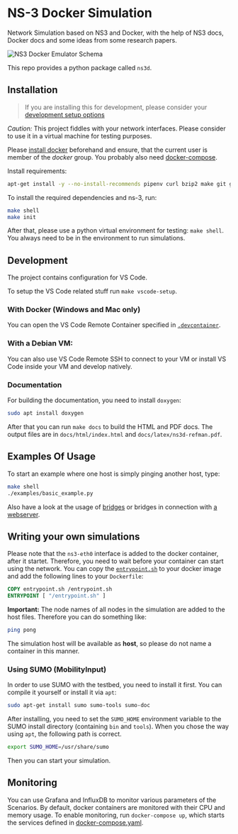 # NS-3 Docker Simulation

Network Simulation based on NS3 and Docker, with the help of NS3 docs, Docker docs and some ideas from some research papers.

![NS3 Docker Emulator Schema](NS3DockerEmulatorSchema.png)

This repo provides a python package called `ns3d`.
 
## Installation

> If you are installing this for development, please consider your [development setup options](#development)

*Caution:* This project fiddles with your network interfaces. Please consider to use it in a virtual machine for testing purposes.

Please [install docker](https://docs.docker.com/install/linux/docker-ce/debian/) beforehand and ensure, that the current user is member of the *docker* group.
You probably also need [docker-compose](http://docs.docker.com/compose/install).

Install requirements:
```sh
apt-get install -y --no-install-recommends pipenv curl bzip2 make git g++ python3-dev llvm llvm-dev clang cmake libclang-dev zlib1g-dev qt5-default
```

To install the required dependencies and ns-3, run:
```sh
make shell
make init
```

After that, please use a python virtual environment for testing: `make shell`.
You always need to be in the environment to run simulations.

## Development
The project contains configuration for VS Code.

To setup the VS Code related stuff run `make vscode-setup`.

### With Docker (Windows and Mac only)
You can open the VS Code Remote Container specified in [`.devcontainer`](.devcontainer).

### With a Debian VM:
You can also use VS Code Remote SSH to connect to your VM or install VS Code inside your VM and develop natively.

### Documentation

For building the documentation, you need to install `doxygen`:

```sh
sudo apt install doxygen
```

After that you can run `make docs` to build the HTML and PDF docs.
The output files are in `docs/html/index.html` and `docs/latex/ns3d-refman.pdf`.

## Examples Of Usage

To start an example where one host is simply pinging another host, type:

```sh
make shell
./examples/basic_example.py
```

Also have a look at the usage of [bridges](./bridge_example.py) or bridges in connection with [a webserver](./webserver_example.py).

## Writing your own simulations

Please note that the `ns3-eth0` interface is added to the docker container, after it startet. Therefore, you need to wait before your container can start using the network. You can copy the [`entrypoint.sh`](docker/ping/entrypoint.sh) to your docker image and add the following lines to your `Dockerfile`:
```dockerfile
COPY entrypoint.sh /entrypoint.sh
ENTRYPOINT [ "/entrypoint.sh" ]
```

**Important:** The node names of all nodes in the simulation are added to the host files. Therefore you can do something like:

```sh
ping pong
```

The simulation host will be available as **host**, so please do not name a container in this manner.

### Using SUMO (MobilityInput)

In order to use SUMO with the testbed, you need to install it first. You can compile it yourself or install it via `apt`:
```sh
sudo apt-get install sumo sumo-tools sumo-doc
```

After installing, you need to set the `SUMO_HOME` environment variable to the SUMO install directory (containing `bin` and `tools`).
When you chose the way using `apt`, the following path is correct.
```sh
export SUMO_HOME=/usr/share/sumo
```

Then you can start your simulation.

## Monitoring

You can use Grafana and InfluxDB to monitor various parameters of the Scenarios. By default, docker containers are monitored with their CPU and memory usage.
To enable monitoring, run `docker-compose up`, which starts the services defined in [docker-compose.yaml](./docker-compose.yaml).